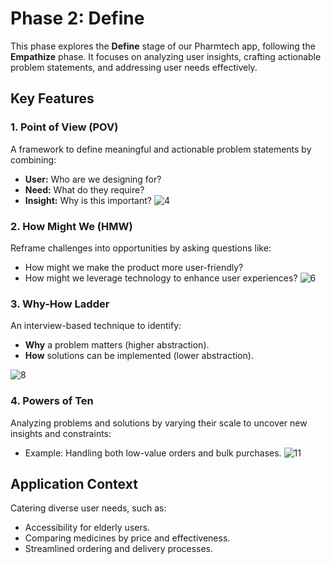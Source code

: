 # Phase 2: Define

This phase explores the **Define** stage of our Pharmtech app, following the **Empathize** phase. It focuses on analyzing user insights, crafting actionable problem statements, and addressing user needs effectively.

## Key Features

### 1. Point of View (POV)
A framework to define meaningful and actionable problem statements by combining:
- **User:** Who are we designing for?
- **Need:** What do they require?
- **Insight:** Why is this important?
  ![4](https://github.com/user-attachments/assets/270417b7-916a-4486-9f0d-4f466dfa190e)


### 2. How Might We (HMW)
Reframe challenges into opportunities by asking questions like:
- How might we make the product more user-friendly?  
- How might we leverage technology to enhance user experiences?
![6](https://github.com/user-attachments/assets/8dd76007-7491-4d5a-9039-5e072fee00a2)



### 3. Why-How Ladder
An interview-based technique to identify:
- **Why** a problem matters (higher abstraction).  
- **How** solutions can be implemented (lower abstraction).

![8](https://github.com/user-attachments/assets/d0b7b313-116f-42e7-9dd3-8fd5e38dd28c)



### 4. Powers of Ten
Analyzing problems and solutions by varying their scale to uncover new insights and constraints:
- Example: Handling both low-value orders and bulk purchases.
  ![11](https://github.com/user-attachments/assets/78477ef9-7ddb-411d-9b19-5ac5d51e0188)


## Application Context
Catering diverse user needs, such as:
- Accessibility for elderly users.
- Comparing medicines by price and effectiveness.
- Streamlined ordering and delivery processes.
